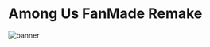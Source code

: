 # Among Us FanMade Remake

![banner](https://cdn.discordapp.com/attachments/764285531793915954/804561070240956446/banner.png)


